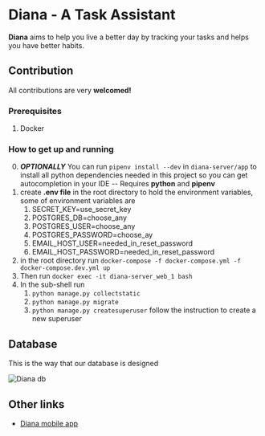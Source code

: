 # Diana - A Task Assistant

**Diana** aims to help you live a better day by tracking your tasks and helps you have better habits.

## Contribution

All contributions are very **welcomed!**

### Prerequisites

1. Docker

### How to get up and running

0. **_OPTIONALLY_** You can run `pipenv install --dev` in `diana-server/app` to install all python dependencies needed in this project so you can get autocompletion in your IDE -- Requires **python** and **pipenv**
1. create **.env file** in the root directory to hold the environment variables, some of environment variables are
   1. SECRET_KEY=use_secret_key
   2. POSTGRES_DB=choose_any
   3. POSTGRES_USER=choose_any
   4. POSTGRES_PASSWORD=choose_ay
   5. EMAIL_HOST_USER=needed_in_reset_password
   6. EMAIL_HOST_PASSWORD=needed_in_reset_password
2. in the root directory run `docker-compose -f docker-compose.yml -f docker-compose.dev.yml up`
3. Then run `docker exec -it diana-server_web_1 bash`
4. In the sub-shell run
   1. `python manage.py collectstatic`
   2. `python manage.py migrate`
   3. `python manage.py createsuperuser` follow the instruction to create a new superuser

## Database

This is the way that our database is designed

![Diana db](https://user-images.githubusercontent.com/75932114/105176817-d1bb3280-5b36-11eb-9b13-9a1704f3bf31.png)

## Other links

- [Diana mobile app](https://github.com/softshape-team/diana-mobile)
